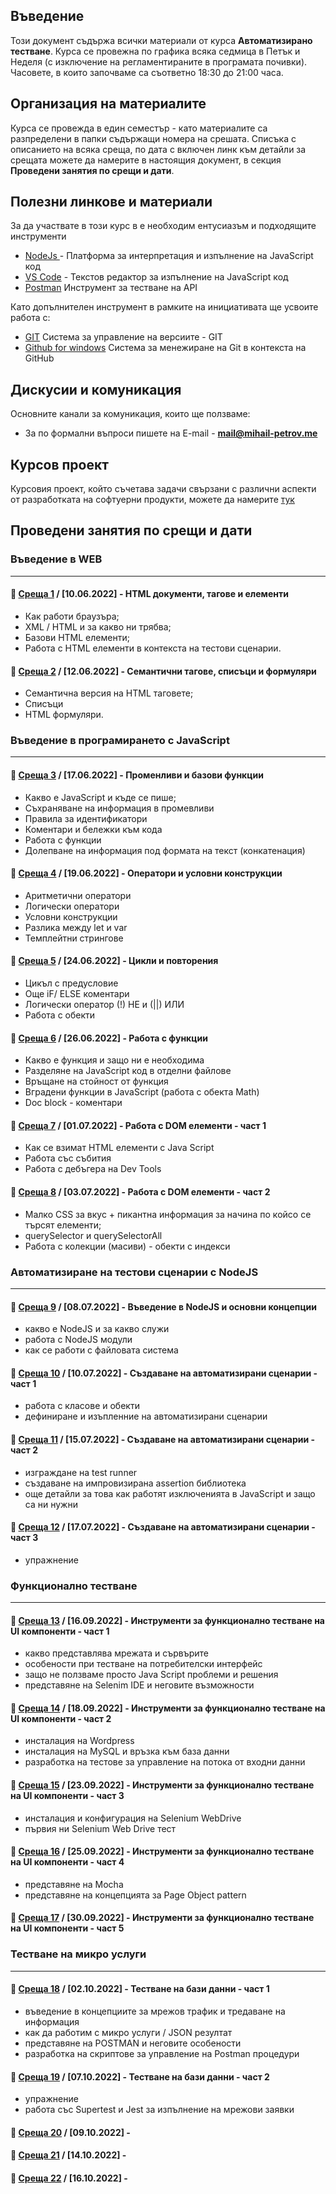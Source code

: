 ## Въведение
Този документ съдържа всички материали от курса **Автоматизирано тестване**. Курса се провежна по графика всяка седмица в Петък и Неделя (с изключение на регламентираните в програмата почивки). Часовете, в които започваме са съответно 18:30 до 21:00 часа. 

## Организация на материалите
Курса се провежда в един семестър - като материалите са разпределени в папки съдържащи номера на срешата. Списъка с описанието на всяка среща, по дата с включен линк към детайли за срещата можете да намерите в настоящия документ, в секция **Проведени занятия по срещи и дати**.

## Полезни линкове и материали
За да участвате в този курс в е необходим ентусиазъм и подходящите инструменти 
- [NodeJs ](https://nodejs.org/en/) - Платформа за интерпретация и изпълнение на JavaScript код
- [VS Code](https://code.visualstudio.com/) - Текстов редактор за изпълнение на JavaScript код
- [Postman](https://www.postman.com/)  Инструмент за тестване на API

Като допълнителен инструмент в рамките на инициативата ще усвоите работа с:
- [GIT](https://git-scm.com/download/win)  Система за управление на версиите - GIT
- [Github for windows](https://desktop.github.com/) Система за менежиране на Git в контекста на GitHub

## Дискусии и комуникация
Основните канали за комуникация, които ще ползваме:
<!-- - Ползвайте [канала в Discord](https://discord.gg/RhBk4kqurB) за да се информирате за всичко ново в рамките на курса.  -->
- За по формални въпроси пишете на E-mail - **mail@mihail-petrov.me**

## Курсов проект
Курсовия проект, който съчетава задачи свързани с различни аспекти от разработката на софтуерни продукти, можете да намерите [тук](./22-22/@course-project/README.md)


## Проведени занятия по срещи и дати

### **Въведение в WEB**
--- 

#### 🚀 [**Среща 1**](22-22/meet-01/README.md) / **[10.06.2022]** - HTML документи, тагове и елементи
- Как работи браузъра;
- XML / HTML и за какво ни трябва;
- Базови HTML елементи;
- Работа с HTML елементи в контекста на тестови сценарии.

#### 🚀 [**Среща 2**](22-22/meet-02/README.md) / **[12.06.2022]** - Семантични тагове, списъци и формуляри
- Семантична версия на HTML таговете;
- Списъци
- HTML формуляри.

### **Въведение в програмирането с JavaScript**
--- 

#### 🚀 [**Среща 3**](22-22/meet-03/README.md) / **[17.06.2022]** - Променливи и базови функции
- Какво е JavaScript и къде се пише;
- Съхраняване на информация в промевливи
- Правила за идентификатори
- Коментари и бележки към кода
- Работа с функции
- Долепване на информация под формата на текст (конкатенация)

#### 🚀 [**Среща 4**](22-22/meet-04/README.md) / **[19.06.2022]** - Оператори и условни конструкции
- Аритметични оператори
- Логически оператори
- Условни конструкции
- Разлика между let и var
- Темплейтни стрингове

#### 🚀 [**Среща 5**](22-22/meet-05/README.md) / **[24.06.2022]** - Цикли и повторения
- Цикъл с предусловие
- Още iF/ ELSE коментари
- Логически оператор (!) НЕ и (||) ИЛИ
- Работа с обекти

#### 🚀 [**Среща 6**](22-22/meet-06/README.md) / **[26.06.2022]** - Работа с функции
- Какво е функция и защо ни е необходима
- Разделяне на JavaScript код в отделни файлове
- Връщане на стойност от функция
- Вградени функции в JavaScript (работа с обекта Math)
- Doc block - коментари

#### 🚀 [**Среща 7**](22-22/meet-07/README.md) / **[01.07.2022]** - Работа с DOM елементи - част 1
- Как се взимат HTML елементи с Java Script
- Работа със събития
- Работа с дебъгера на Dev Tools

#### 🚀 [**Среща 8**](22-22/meet-08/README.md) / **[03.07.2022]** - Работа с DOM елементи - част 2
- Малко CSS за вкус + пикантна информация за начина по койсо се търсят елементи;
- querySelector и querySelectorAll 
- Работа с колекции (масиви) - обекти с индекси

### **Автоматизиране на тестови сценарии с  NodeJS**
--- 

#### 🚀 [**Среща 9**](22-22/meet-09/README.md) / **[08.07.2022]** - Въведение в NodeJS и основни концепции
- какво е NodeJS и за какво служи
- работа с NodeJS модули
- как се работи с файловата система

#### 🚀 [**Среща 10**](22-22/meet-10/README.md) / **[10.07.2022]** - Създаване на автоматизирани сценарии - част 1
- работа с класове и обекти 
- дефиниране и изъпленние на автоматизирани сценарии

#### 🚀 [**Среща 11**](22-22/meet-11/README.md) / **[15.07.2022]** - Създаване на автоматизирани сценарии - част 2
- изграждане на test runner
- създаване на импровизирана assertion библиотека
- още детайли за това как работят изключенията в JavaScript и защо са ни нужни

#### 🚀 [**Среща 12**](22-22/meet-12/README.md) / **[17.07.2022]** - Създаване на автоматизирани сценарии - част 3
- упражнение

### **Функционално тестване**
--- 
#### 🚀 [**Среща 13**](22-22/meet-13/README.md) / **[16.09.2022]** - Инструменти за функционално тестване на UI компоненти - част 1
- какво представлява мрежата и сървърите
- особености при тестване на потребителски интерфейс
- защо не ползваме просто Java Script проблеми и решения
- представяне на Selenim IDE и неговите възможности

#### 🚀 [**Среща 14**](22-22/meet-14/README.md) / **[18.09.2022]** - Инструменти за функционално тестване на UI компоненти - част 2
- инсталация на Wordpress 
- инсталация на MySQL и връзка към база данни
- разработка на тестове за управление на потока от входни данни

#### 🚀 [**Среща 15**](22-22/meet-15/README.md) / **[23.09.2022]** - Инструменти за функционално тестване на UI компоненти - част 3
- инсталация и конфигурация на Selenium WebDrive
- първия ни Selenium Web Drive тест

#### 🚀 [**Среща 16**](22-22/meet-16/README.md) / **[25.09.2022]** - Инструменти за функционално тестване на UI компоненти - част 4
- представяне на Mocha
- представяне на концепцията за Page Object pattern

#### 🚀 [**Среща 17**](22-22/meet-17/README.md) / **[30.09.2022]** - Инструменти за функционално тестване на UI компоненти - част 5


### **Тестване на микро услуги**
---

#### 🚀 [**Среща 18**](22-22/meet-18/README.md) / **[02.10.2022]** - Тестване на бази данни - част 1
- въведение в концепциите за мрежов трафик и тредаване на информация
- как да работим с микро услуги / JSON резултат
- представяне на POSTMAN и неговите особености
- разработка на скриптове за управление на Postman процедури

#### 🚀 [**Среща 19**](22-22/meet-19/README.md) / **[07.10.2022]** - Тестване на бази данни - част 2
- упражнение
- работа със Supertest и Jest за изпълнение на мрежови заявки

#### 🚀 [**Среща 20**](22-22/meet-20/README.md) / **[09.10.2022]** - 
#### 🚀 [**Среща 21**](22-22/meet-21/README.md) / **[14.10.2022]** - 
#### 🚀 [**Среща 22**](22-22/meet-22/README.md) / **[16.10.2022]** - 